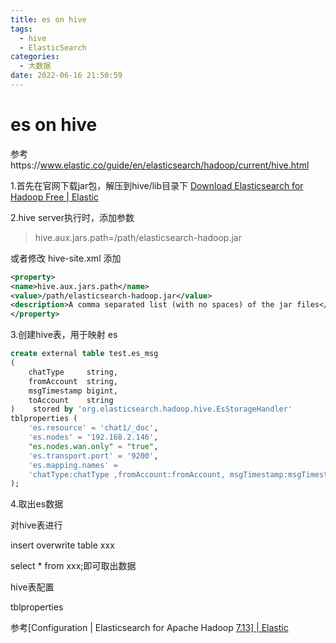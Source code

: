 ```yaml
---
title: es on hive
tags:
  - hive
  - ElasticSearch
categories:
  - 大数据
date: 2022-06-16 21:50:59
---
```




# es on hive



参考https://www.elastic.co/guide/en/elasticsearch/hadoop/current/hive.html



1.首先在官网下载jar包，解压到hive/lib目录下 [Download Elasticsearch for Hadoop Free | Elastic](https://www.elastic.co/cn/downloads/hadoop) 

2.hive server执行时，添加参数 

> hive.aux.jars.path=/path/elasticsearch-hadoop.jar 

或者修改 hive-site.xml 添加

```xml
<property>
<name>hive.aux.jars.path</name>
<value>/path/elasticsearch-hadoop.jar</value>
<description>A comma separated list (with no spaces) of the jar files</description>
</property>
```





3.创建hive表，用于映射 es

```sql
create external table test.es_msg 
(     
    chatType     string,     
    fromAccount  string,     
    msgTimestamp bigint,     
    toAccount    string 
)    stored by 'org.elasticsearch.hadoop.hive.EsStorageHandler'    
tblproperties (         
    'es.resource' = 'chat1/_doc',         
    'es.nodes' = '192.168.2.146',        
    "es.nodes.wan.only" = "true",         
    'es.transport.port' = '9200',         
    'es.mapping.names' =                
    'chatType:chatType ,fromAccount:fromAccount, msgTimestamp:msgTimestamp, toAccount:toAccount'         
);
```



4.取出es数据

对hive表进行 

insert overwrite table xxx 

select * from xxx;即可取出数据

hive表配置

tblproperties

参考[Configuration | Elasticsearch for Apache Hadoop [7.13\] | Elastic](https://www.elastic.co/guide/en/elasticsearch/hadoop/current/configuration.html)
